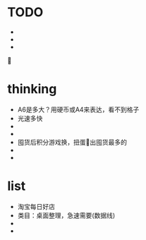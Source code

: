 # TODO
* 
* 
* 


🎈

# thinking
* A6是多大？用硬币或A4来表达，看不到格子
* 光速多快
*
*
* 囤货后积分游戏换，扭蛋🥚出囤货最多的
* 
*   

# list
* 淘宝每日好店
* 类目：桌面整理，急速需要(数据线)
*
*


